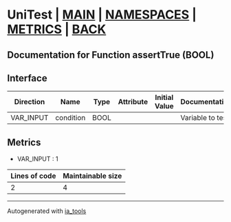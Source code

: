 # UniTest | [MAIN] | [NAMESPACES] | [METRICS] | [BACK]  

## Documentation for Function assertTrue (BOOL)  

## Interface  

| Direction | Name | Type | Attribute | Initial Value | Documentation |
| --------- | ---- | ---- | --------- | ------------- | ------------- |
| VAR_INPUT | condition | BOOL |  |  | Variable to test |  


## Metrics  

- VAR_INPUT : 1

| Lines of code | Maintainable size |
| ------------- | ----------------- |
| 2 | 4 |

---
Autogenerated with [ia_tools](https://github.com/tkucic/ia_tools)  

[MAIN]: ../../../../index.md
[NAMESPACES]: ../../nsList.md
[METRICS]: ../../../metrics.md
[BACK]: ../nsMain.md
